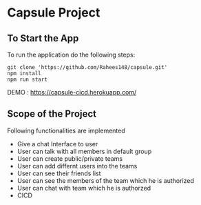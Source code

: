 # Capsule Project

## To Start the App

To run the application do the following steps:
```
git clone 'https://github.com/Rahees148/capsule.git'
npm install
npm run start
```
DEMO : https://capsule-cicd.herokuapp.com/

## Scope of the Project

Following functionalities are implemented
* Give a chat Interface to user
* User can talk with all members in default group
* User can create public/private teams
* User can add differnt users into the teams
* User can see their friends list
* User can see the members of the team which he is authorized
* User can chat with team which he is authorzed
* CICD 

